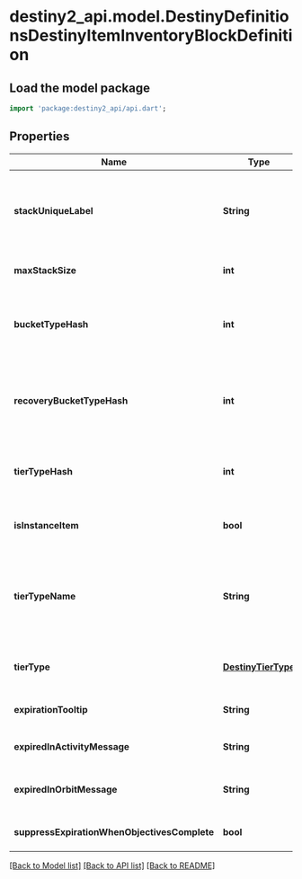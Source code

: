 # destiny2_api.model.DestinyDefinitionsDestinyItemInventoryBlockDefinition

## Load the model package
```dart
import 'package:destiny2_api/api.dart';
```

## Properties
Name | Type | Description | Notes
------------ | ------------- | ------------- | -------------
**stackUniqueLabel** | **String** | If this string is populated, you can&#39;t have more than one stack with this label in a given inventory. Note that this is different from the equipping block&#39;s unique label, which is used for equipping uniqueness. | [optional] [default to null]
**maxStackSize** | **int** | The maximum quantity of this item that can exist in a stack. | [optional] [default to null]
**bucketTypeHash** | **int** | The hash identifier for the DestinyInventoryBucketDefinition to which this item belongs. I should have named this \&quot;bucketHash\&quot;, but too many things refer to it now. Sigh. | [optional] [default to null]
**recoveryBucketTypeHash** | **int** | If the item is picked up by the lost loot queue, this is the hash identifier for the DestinyInventoryBucketDefinition into which it will be placed. Again, I should have named this recoveryBucketHash instead. | [optional] [default to null]
**tierTypeHash** | **int** | The hash identifier for the Tier Type of the item, use to look up its DestinyItemTierTypeDefinition if you need to show localized data for the item&#39;s tier. | [optional] [default to null]
**isInstanceItem** | **bool** | If TRUE, this item is instanced. Otherwise, it is a generic item that merely has a quantity in a stack (like Glimmer). | [optional] [default to null]
**tierTypeName** | **String** | The localized name of the tier type, which is a useful shortcut so you don&#39;t have to look up the definition every time. However, it&#39;s mostly a holdover from days before we had a DestinyItemTierTypeDefinition to refer to. | [optional] [default to null]
**tierType** | [**DestinyTierType**](DestinyTierType.md) | The enumeration matching the tier type of the item to known values, again for convenience sake. | [optional] [default to null]
**expirationTooltip** | **String** | The tooltip message to show, if any, when the item expires. | [optional] [default to null]
**expiredInActivityMessage** | **String** | If the item expires while playing in an activity, we show a different message. | [optional] [default to null]
**expiredInOrbitMessage** | **String** | If the item expires in orbit, we show a... more different message. (\&quot;Consummate V&#39;s, consummate!\&quot;) | [optional] [default to null]
**suppressExpirationWhenObjectivesComplete** | **bool** |  | [optional] [default to null]

[[Back to Model list]](../README.md#documentation-for-models) [[Back to API list]](../README.md#documentation-for-api-endpoints) [[Back to README]](../README.md)


